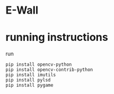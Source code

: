 # E-Wall

# running instructions

run

```
pip install opencv-python
pip install opencv-contrib-python
pip install imutils
pip install pylsd
pip install pygame
```